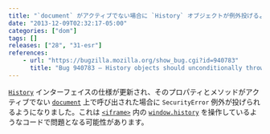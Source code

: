 ```yaml
---
title: "`document` がアクティブでない場合に `History` オブジェクトが例外投げるようになりました"
date: "2013-12-09T02:32:17-05:00"
categories: ["dom"]
tags: []
releases: ["28", "31-esr"]
references:
    - url: "https://bugzilla.mozilla.org/show_bug.cgi?id=940783"
      title: "Bug 940783 – History objects should unconditionally throw if their inner is not current"
---
```

[`History`](https://developer.mozilla.org/docs/Web/API/History) インターフェイスの仕様が更新され、そのプロパティとメソッドがアクティブでない [`document`](https://developer.mozilla.org/docs/Web/API/document) 上で呼び出された場合に `SecurityError` 例外が投げられるようになりました。これは [`<iframe>`](https://developer.mozilla.org/docs/Web/HTML/Element/iframe) 内の [`window.history`](https://developer.mozilla.org/docs/Web/API/window.history) を操作しているようなコードで問題となる可能性があります。
